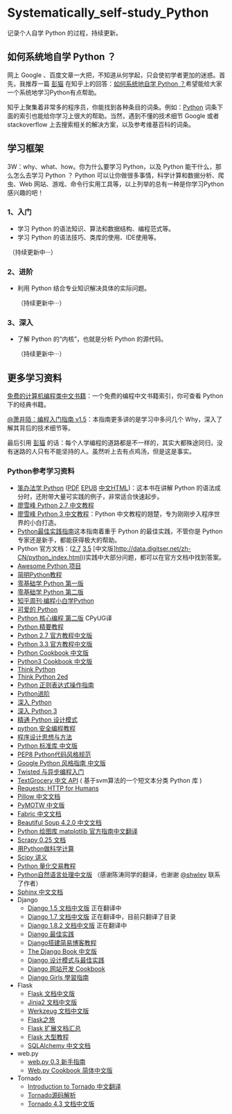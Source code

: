 # Systematically_self-study_Python
记录个人自学 Python 的过程，持续更新。

## 如何系统地自学 Python ？
网上 Google 、百度文章一大把，不知道从何学起，只会使初学者更加的迷惑。首先，我推荐一篇 [彭猫](https://www.zhihu.com/people/happlex) 在知乎上的回答：[如何系统地自学 Python ？](https://www.zhihu.com/question/29138020/answer/72193349)希望能给大家一个系统地学习Python有点帮助。

知乎上聚集着非常多的程序员，你能找到各种条目的词条。例如：[Python](https://www.zhihu.com/topic/19552832) 词条下面的索引也能给你学习上很大的帮助。当然，遇到不懂的技术细节 Google 或者 stackoverflow 上去搜索相关的解决方案，以及参考维基百科的词条。

## 学习框架
  3W：why、what、how。你为什么要学习 Python，以及 Python 能干什么，那么怎么去学习 Python ？
  Python 可以让你做很多事情，科学计算和数据分析、爬虫、Web 网站、游戏、命令行实用工具等，以上列举的总有一种是你学习Python感兴趣的吧！

### 1、入门
- 学习 Python 的语法知识、算法和数据结构、编程范式等。
- 学习 Python 的语法技巧、类库的使用、IDE使用等。

  （持续更新中···）

### 2、进阶
- 利用 Python 结合专业知识解决具体的实际问题。

  （持续更新中···）

### 3、深入
- 了解 Python 的“内核”，也就是分析 Python 的源代码。

  （持续更新中···）

## 更多学习资料
[免费的计算机编程类中文书籍](https://github.com/justjavac/free-programming-books-zh_CN)：一个免费的编程中文书籍索引，你可查看 Python 下的经典书籍。

[@萧井陌：编程入门指南 v1.5](https://zhuanlan.zhihu.com/p/19959253?columnSlug=xiao-jing-mo)：本指南更多讲的是学习中多问几个 Why，深入了解其背后的技术细节等。

最后引用 [彭猫](https://www.zhihu.com/people/happlex) 的话：每个人学编程的道路都是不一样的，其实大都殊途同归，没有迷路的人只有不能坚持的人。虽然听上去有点鸡汤，但是这是事实。


### Python参考学习资料

* [笨办法学 Python](https://learnpythonthehardway.org/book/) ([PDF](http://liam0205.me/attachment/Python/PyHardWay/Learn_Python_The_Hard_Way_zh-cn.pdf) [EPUB](https://www.gitbook.com/download/epub/book/wizardforcel/lpthw) [中文HTML](http://www.kancloud.cn/kancloud/learn-python-hard-way/49863))：这本书在讲解 Python 的语法成分时，还附带大量可实践的例子，非常适合快速起步。
* [廖雪峰 Python 2.7 中文教程](http://www.liaoxuefeng.com/wiki/001374738125095c955c1e6d8bb493182103fac9270762a000)
* [廖雪峰 Python 3 中文教程](http://www.liaoxuefeng.com/wiki/0014316089557264a6b348958f449949df42a6d3a2e542c000)：Python 中文教程的翘楚，专为刚刚步入程序世界的小白打造。
* [Python最佳实践指南](http://pythonguidecn.readthedocs.io/zh/latest/)这本指南着重于 Python 的最佳实践，不管你是 Python 专家还是新手，都能获得极大的帮助。
* Python 官方文档：([2.7](https://docs.python.org/2/) [3.5](https://docs.python.org/3/) [中文版]http://data.digitser.net/zh-CN/python_index.html))实践中大部分问题，都可以在官方文档中找到答案。
* [Awesome Python 项目](http://awesome-python.com/)
* [简明Python教程](http://www.kuqin.com/abyteofpython_cn/)
* [零基础学 Python 第一版](http://www.kancloud.cn/kancloud/python-basic)
* [零基础学 Python 第二版](http://www.kancloud.cn/kancloud/starter-learning-python)
* [知乎周刊·编程小白学Python](https://read.douban.com/ebook/16691849/)
* [可爱的 Python](http://lovelypython.readthedocs.org/en/latest/)
* [Python 核心编程 第二版](https://wizardforcel.gitbooks.io/core-python-2e/content/) CPyUG译
* [Python 精要教程](https://www.gitbook.com/book/wizardforcel/python-essential-tutorial/details)
* [Python 2.7 官方教程中文版](http://www.pythondoc.com/pythontutorial27/index.html)
* [Python 3.3 官方教程中文版](http://www.pythondoc.com/pythontutorial3/index.html)
* [Python Cookbook 中文版](http://www.kancloud.cn/thinkphp/python-cookbook)
* [Python3 Cookbook 中文版](https://github.com/yidao620c/python3-cookbook)
* [Think Python](https://github.com/carfly/thinkpython-cn)
* [Think Python 2ed](https://github.com/bingjin/ThinkPython2-CN)
* [Python 正则表达式操作指南](http://wiki.ubuntu.org.cn/Python正则表达式操作指南)
* [Python进阶](https://www.gitbook.com/book/eastlakeside/interpy-zh/details)
* [深入 Python](http://www.kuqin.com/docs/diveintopythonzh-cn-5.4b/html/toc/)
* [深入 Python 3](http://old.sebug.net/paper/books/dive-into-python3/)
* [精通 Python 设计模式](https://github.com/cundi/Mastering.Python.Design.Patterns)
* [python 安全编程教程](https://github.com/smartFlash/pySecurity)
* [程序设计思想与方法](https://www.gitbook.com/book/wizardforcel/sjtu-cs902-courseware/details)
* [Python 标准库 中文版](http://old.sebug.net/paper/books/python/%E3%80%8APython%E6%A0%87%E5%87%86%E5%BA%93%E3%80%8B%E4%B8%AD%E6%96%87%E7%89%88.pdf)
* [PEP8 Python代码风格规范](https://code.google.com/p/zhong-wiki/wiki/PEP8)
* [Google Python 风格指南 中文版](http://zh-google-styleguide.readthedocs.org/en/latest/google-python-styleguide/)
* [Twisted 与异步编程入门](https://www.gitbook.com/book/likebeta/twisted-intro-cn/details)
* [TextGrocery 中文 API](http://textgrocery.readthedocs.org/zh/latest/index.html) ( 基于svm算法的一个短文本分类 Python 库 )
* [Requests: HTTP for Humans](http://requests-docs-cn.readthedocs.org/zh_CN/latest/)
* [Pillow 中文文档](http://pillow-cn.readthedocs.org/en/latest/#)
* [PyMOTW 中文版](http://pymotwcn.readthedocs.org/en/latest/index.html)
* [Fabric 中文文档](http://fabric-chs.readthedocs.org)
* [Beautiful Soup 4.2.0 中文文档](http://beautifulsoup.readthedocs.org/zh_CN/latest/)
* [Python 绘图库 matplotlib 官方指南中文翻译](http://liam0205.me/2014/09/11/matplotlib-tutorial-zh-cn/)
* [Scrapy 0.25 文档](http://scrapy-chs.readthedocs.org/zh_CN/latest/)
* [用Python做科学计算](http://old.sebug.net/paper/books/scipydoc)
* [Scipy 讲义](https://github.com/cloga/scipy-lecture-notes_cn)
* [Python 量化交易教程](https://www.gitbook.com/book/wizardforcel/python-quant-uqer/details)
* [Python自然语言处理中文版](http://pan.baidu.com/s/1qW4pvnY) （感谢陈涛同学的翻译，也谢谢 [@shwley](https://github.com/shwley) 联系了作者）
* [Sphinx 中文文档](http://www.pythondoc.com/sphinx/index.html)
* Django
    * [Django 1.5 文档中文版](http://django-chinese-docs.readthedocs.org/en/latest/) 正在翻译中
    * [Diango 1.7 文档中文版](http://django-1-7-doc.coding.io/)  正在翻译中，目前只翻译了目录
    * [Django 1.8.2 文档中文版](http://python.usyiyi.cn/django/index.html)
     正在翻译中
    * [Django 最佳实践](https://github.com/yangyubo/zh-django-best-practices)
    * [Django搭建简易博客教程](https://www.gitbook.com/book/andrew-liu/django-blog/details)
    * [The Django Book 中文版](http://djangobook.py3k.cn/2.0/)
    * [Django 设计模式与最佳实践](https://github.com/cundi/Django-Design-Patterns-and-Best-Practices)
    * [Django 网站开发 Cookbook](https://github.com/cundi/Web.Development.with.Django.Cookbook)
    * [Django Girls 學習指南](https://www.gitbook.com/book/djangogirlstaipei/django-girls-taipei-tutorial/details)
* Flask
    * [Flask 文档中文版](http://docs.jinkan.org/docs/flask/)
    * [Jinja2 文档中文版](http://docs.jinkan.org/docs/jinja2/)
    * [Werkzeug 文档中文版](http://werkzeug-docs-cn.readthedocs.org/zh_CN/latest/)
    * [Flask之旅](http://spacewander.github.io/explore-flask-zh/)
    * [Flask 扩展文档汇总](https://www.gitbook.com/book/wizardforcel/flask-extension-docs/details)
    * [Flask 大型教程](http://www.pythondoc.com/flask-mega-tutorial/index.html)
    * [SQLAlchemy 中文文档](https://github.com/sixu05202004/sqlalchemy-docs-cn)
* web.py
    * [web.py 0.3 新手指南](http://webpy.org/tutorial3.zh-cn)
    * [Web.py Cookbook 简体中文版](http://webpy.org/cookbook/index.zh-cn)
* Tornado
    * [Introduction to Tornado 中文翻译](http://demo.pythoner.com/itt2zh/index.html)
    * [Tornado源码解析](http://www.nowamagic.net/academy/detail/13321002)
    * [Tornado 4.3 文档中文版](https://tornado-zh.readthedocs.org/zh/latest/)
